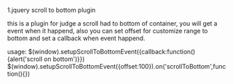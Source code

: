 1.jquery scroll to bottom plugin

this is a plugin for judge a scroll had to bottom of container, you will get a event when it happend, also you can set offset for customize range to bottom and set a callback when event happend.

usage:
  $(window).setupScrollToBottomEvent({callback:function(){alert('scroll on bottom')}})
  $(window).setupScrollToBottomEvent({offset:100}).on('scrollToBottom',function(){})
